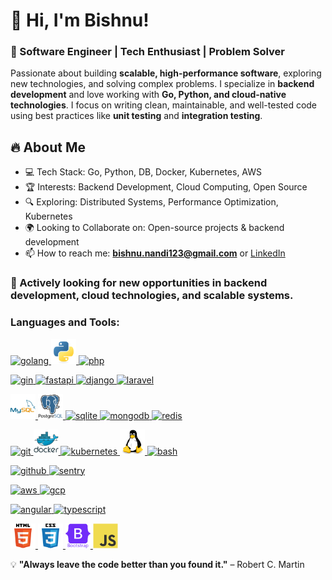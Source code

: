 # 👋 Hi, I'm Bishnu!
### 🚀 Software Engineer | Tech Enthusiast | Problem Solver

Passionate about building **scalable, high-performance software**, exploring new technologies, and solving complex problems. I specialize in **backend development** and love working with **Go, Python, and cloud-native technologies**. I focus on writing clean, maintainable, and well-tested code using best practices like **unit testing** and **integration testing**.

## 🔥 About Me

- 💻 Tech Stack: Go, Python, DB, Docker, Kubernetes, AWS
- 🏆 Interests: Backend Development, Cloud Computing, Open Source
- 🔍 Exploring: Distributed Systems, Performance Optimization, Kubernetes
- 🌍 Looking to Collaborate on: Open-source projects & backend development
- 📫 How to reach me: **bishnu.nandi123@gmail.com** or [LinkedIn](https://www.linkedin.com/in/bishnu-nandi)

### 🎯 Actively looking for new opportunities in backend development, cloud technologies, and scalable systems.</h3>

### Languages and Tools:
<p align="left"> 


  
  <a href="https://go.dev" target="_blank"> <img src="https://go.dev/images/go-logo-white.svg" alt="golang" width="40" height="40"/> </a>
  <a href="https://www.python.org" target="_blank"> <img src="https://raw.githubusercontent.com/devicons/devicon/master/icons/python/python-original.svg" alt="python" width="40" height="40"/> </a>
  <a href="https://www.php.net" target="_blank"> <img src="https://www.php.net/images/logos/php-logo-white.svg" alt="php" width="40" height="40"/> </a>
  
  <a href="https://gin-gonic.com" target="_blank"> <img src="https://miro.medium.com/v2/resize:fit:720/format:webp/1*HtCjHzGwf6iWNqXu5Cndsg.png" alt="gin" width="80" height="40"/> </a>
  <a href="https://fastapi.tiangolo.com" target="_blank"> <img src="https://fastapi.tiangolo.com/img/icon-white.svg" alt="fastapi" width="40" height="40"/> </a>
  <a href="https://www.djangoproject.com" target="_blank"> <img src="https://encrypted-tbn0.gstatic.com/images?q=tbn:ANd9GcTWONTlmhZ6CYb1vm0_84eKRI_-vlgNxlJUrQ&s" alt="django" width="80" height="40"/> </a>
  <a href="https://laravel.com" target="_blank"> <img src="https://upload.wikimedia.org/wikipedia/commons/thumb/9/9a/Laravel.svg/800px-Laravel.svg.png" alt="laravel" width="40" height="40"/> </a>
  
  <a href="https://www.mysql.com" target="_blank"> <img src="https://raw.githubusercontent.com/devicons/devicon/master/icons/mysql/mysql-original-wordmark.svg" alt="mysql" width="40" height="40"/> </a>
  <a href="https://www.postgresql.org" target="_blank"> <img src="https://raw.githubusercontent.com/devicons/devicon/master/icons/postgresql/postgresql-original-wordmark.svg" alt="postgresql" width="40" height="40"/> </a>
  <a href="https://www.sqlite.org" target="_blank"> <img src="https://www.vectorlogo.zone/logos/sqlite/sqlite-icon.svg" alt="sqlite" width="40" height="40"/> </a>
  <a href="https://www.mongodb.com" target="_blank"> <img src="https://webimages.mongodb.com/_com_assets/cms/kuyjf3vea2hg34taa-horizontal_default_slate_blue.svg?auto=format%252Ccompress" alt="mongodb" width="80" height="40"/> </a>
  <a href="https://redis.io" target="_blank"> <img src="https://encrypted-tbn0.gstatic.com/images?q=tbn:ANd9GcQoRV1aHJp_9NHgHIHIAGuq9IIZo4BkyDCKl4CfB6iHISQRuBF7Q8VZnAUFfs2rmueJM1c&usqp=CAU" alt="redis" width="40" height="40"/> </a>
  
  <a href="https://git-scm.com" target="_blank"> <img src="https://www.vectorlogo.zone/logos/git-scm/git-scm-icon.svg" alt="git" width="40" height="40"/> </a>
  <a href="https://www.docker.com" target="_blank"> <img src="https://raw.githubusercontent.com/devicons/devicon/master/icons/docker/docker-original-wordmark.svg" alt="docker" width="40" height="40"/> </a>
  <a href="https://kubernetes.io" target="_blank"> <img src="https://upload.wikimedia.org/wikipedia/commons/thumb/3/39/Kubernetes_logo_without_workmark.svg/617px-Kubernetes_logo_without_workmark.svg.png" alt="kubernetes" width="40" height="40"/> </a>
  <a href="https://www.linux.org" target="_blank"> <img src="https://raw.githubusercontent.com/devicons/devicon/master/icons/linux/linux-original.svg" alt="linux" width="40" height="40"/> </a>
  <a href="https://www.gnu.org/software/bash/" target="_blank"> <img src="https://www.vectorlogo.zone/logos/gnu_bash/gnu_bash-icon.svg" alt="bash" width="40" height="40"/> </a> 

  <a href="https://github.com" target="_blank"> <img src="https://upload.wikimedia.org/wikipedia/commons/thumb/c/c2/GitHub_Invertocat_Logo.svg/160px-GitHub_Invertocat_Logo.svg.png" alt="github" width="40" height="40"/> </a>
  <a href="https://sentry.io" target="_blank"> <img src="https://s1.sentry-cdn.com/_static/71a827384f49a75aebfdd58f1bc8669f/sentry/images/logos/default-organization-logo.png" alt="sentry" width="40" height="40"/> </a>
  
  <a href="https://aws.amazon.com" target="_blank"> <img src="https://encrypted-tbn0.gstatic.com/images?q=tbn:ANd9GcSksEk6AFGFXtE4q92r5C9dE5FIWCQx5N1Iopfa1BuhwduYrIfAGZX-gsy2PX4A_5_xhvw&usqp=CAU" alt="aws" width="40" height="40"/> </a>
  <a href="https://cloud.google.com" target="_blank"> <img src="https://www.gstatic.com/devrel-devsite/prod/v0e0f589edd85502a40d78d7d0825db8ea5ef3b99ab4070381ee86977c9168730/cloud/images/cloud-logo.svg" alt="gcp" width="80" height="40"/> </a>
  

  <a href="https://angular.dev" target="_blank"> <img src="https://angular.dev/assets/images/press-kit/angular_pride.png#small" alt="angular" width="40" height="40"/> </a>
  <a href="https://www.typescriptlang.org" target="_blank"> <img src="https://upload.wikimedia.org/wikipedia/commons/thumb/4/4c/Typescript_logo_2020.svg/1200px-Typescript_logo_2020.svg.png" alt="typescript" width="40" height="40"/> </a>
  
  <a href="https://www.w3.org/html/" target="_blank"> <img src="https://raw.githubusercontent.com/devicons/devicon/master/icons/html5/html5-original-wordmark.svg" alt="html5" width="40" height="40"/> </a>
  <a href="https://www.w3schools.com/css/" target="_blank"> <img src="https://raw.githubusercontent.com/devicons/devicon/master/icons/css3/css3-original-wordmark.svg" alt="css3" width="40" height="40"/> </a>
  <a href="https://getbootstrap.com" target="_blank"> <img src="https://raw.githubusercontent.com/devicons/devicon/master/icons/bootstrap/bootstrap-plain-wordmark.svg" alt="bootstrap" width="40" height="40"/> </a> 
  <a href="https://developer.mozilla.org/en-US/docs/Web/JavaScript" target="_blank"> <img src="https://raw.githubusercontent.com/devicons/devicon/master/icons/javascript/javascript-original.svg" alt="javascript" width="40" height="40"/> </a>
</p>




💡 **"Always leave the code better than you found it."** – Robert C. Martin

